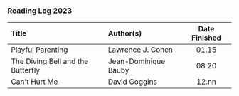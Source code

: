 ### Reading Log 2023

| Title                                 | Author(s)                       | Date Finished |
| :------------------------------------ | :------------------------------ | :-----------: |
| Playful Parenting                     | Lawrence J. Cohen               | 01.15         |
| The Diving Bell and the Butterfly     | Jean-Dominique Bauby            | 08.20         |
| Can't Hurt Me                         | David Goggins                   | 12.nn         |
